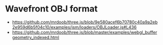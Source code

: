 # Wavefront OBJ format
- https://github.com/mrdoob/three.js/blob/9e580acef6b70780c40a9a2eb2e959d6b5f04c10/examples/jsm/loaders/OBJLoader.js#L436
- https://github.com/mrdoob/three.js/blob/master/examples/webgl_buffergeometry_indexed.html
